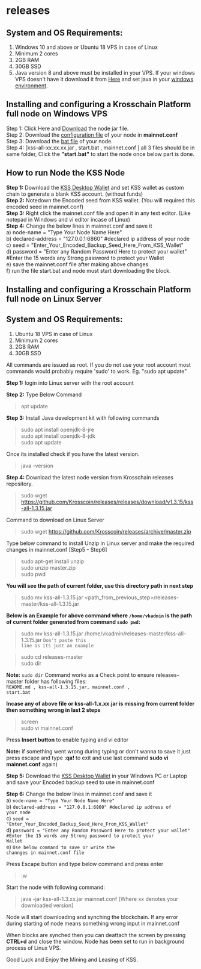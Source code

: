# releases
## System and OS Requirements:<br>
1. Windows 10 and above or Ubuntu 18 VPS in case of Linux
2. Minimum 2 cores
3. 2GB RAM
4. 30GB SSD
2. Java version 8 and above must be installed in your VPS. If your windows VPS doesn't have it download it from [Here](https://www.java.com/en/download/) and set java in your [windows environment](https://confluence.atlassian.com/doc/setting-the-java_home-variable-in-windows-8895.html).
## Installing and configuring a Krosschain Platform full node on Windows VPS<br>
 Step 1: Click Here and [Download](https://github.com/Krosscoin/releases/releases/download/v1.3.15/kss-all-1.3.15.jar) the node jar file.<br>
 Step 2: Download the [configuration file](https://github.com/Krosscoin/releases/blob/master/mainnet.conf) of your node in **mainnet.conf**<br>
 Step 3: Download the [bat file](https://github.com/Krosscoin/releases/blob/master/start.bat) of your node.<br>
 Step 4: [kss-all-xx.xx.xx.jar , start.bat , mainnet.conf ]  all 3 files should be in same folder, Click the **"start.bat"** to start the node once below part is done.<br>

## How to run Node the KSS Node
**Step 1:** Download the [KSS Desktop Wallet](https://github.com/Krosscoin/DesktopWallet/archive/main.zip) and set KSS wallet as custom chain to generate a blank KSS account. (without funds)  
**Step 2:** Notedown the Encoded seed from KSS wallet. (You will required this encoded seed in mainnet.conf)<br>
**Step 3:** Right click the mainnet.conf file and open it in any text editor. (Like notepad in Windows and vi editor incase of Linux)<br>
**Step 4:** Change the below lines in mainnet.conf and save it<br>
a) node-name = "Type Your Node Name Here"<br>
b) declared-address = "127.0.0.1:6860" #declared ip address of your node<br>
c) seed = "Enter_Your_Encoded_Backup_Seed_Here_From_KSS_Wallet" <br>
d) password = "Enter any Random Password Here to protect your wallet" #Enter the 15 words any Strong password to protect your Wallet<br>
e) save the mainnet.conf file after making above changes <br>
f) run the file start.bat and node must start downloading the block.<br>

## Installing and configuring a Krosschain Platform full node on Linux Server
## System and OS Requirements:<br>
1. Ubuntu 18 VPS in case of Linux<br>
2. Minimum 2 cores<br>
3. 2GB RAM<br>
4. 30GB SSD<br>

All commands are issued as root. If you do not use your root account most commands would probably require 'sudo' to work. Eg. "sudo apt update"<br>

**Step 1:** login into Linux server with the root account<br>

**Step 2:** Type Below Command<br>
>apt update<br>
 
**Step 3:** Install Java development kit with following commands<br>
> sudo apt install openjdk-8-jre <br>
> sudo apt install openjdk-8-jdk <br>
> sudo apt update <br>

Once its installed check if you have the latest version.
> java -version

**Step 4:** Download the latest node version from Krosschain releases repository.<br>
> sudo wget https://github.com/Krosscoin/releases/releases/download/v1.3.15/kss-all-1.3.15.jar<br>

Command to download on Linux Server<br>
> sudo wget https://github.com/Krosscoin/releases/archive/master.zip<br>

Type below command to install Unzip in Linux server and make the required changes in mainnet.conf [Step5 - Step6] <br>
> sudo apt-get install unzip<br>
> sudo unzip master.zip<br>
> sudo pwd<br>

**You will see the path of current folder, use this directory path in next step**<br>

> sudo mv kss-all-1.3.15.jar <path_from_previous_step>/releases-master/kss-all-1.3.15.jar<br>

**Below is an Example for above command where <code>/home/vkadmin</code> is the path of current folder generated from command <code>sudo pwd</code>:** 
> sudo mv kss-all-1.3.15.jar /home/vkadmin/releases-master/kss-all-1.3.15.jar <code>Don't paste this line as its just an example</code><br>

> sudo cd releases-master<br>
> sudo dir<br>

**Note:** <code>sudo dir</code> Command works as a Check point to ensure releases-master folder has following files:<br>
<code>README.md , kss-all-1.3.15.jar, mainnet.conf , start.bat</code><br>

**Incase any of above file or kss-all-1.x.xx.jar is missing from current folder then something wrong in last 2 steps**<br>

> screen<br>
> sudo vi mainnet.conf<br>

Press **Insert button** to enable typing and vi editor<br>

**Note:** if something went wrong during typing or don't wanna to save it just press escape and type **:qa!** to exit and use last command **sudo vi mainnet.conf** again)

**Step 5:** Download the [KSS Desktop Wallet](https://github.com/Krosscoin/DesktopWallet/archive/main.zip) in your Windows PC or Laptop and save your Encoded backup seed to use in mainnet.conf

**Step 6:** Change the below lines in mainnet.conf and save it<br>
a) <code>node-name = "Type Your Node Name Here"</code><br>
b) <code>declared-address = "127.0.0.1:6860" #declared ip address of your node</code><br>
c) <code>seed = "Enter_Your_Encoded_Backup_Seed_Here_From_KSS_Wallet"</code><br>
d) <code>password = "Enter any Random Password Here to protect your wallet" #Enter the 15 words any Strong password to protect your Wallet</code><br>
e) <code>Use below command to save or write the channges in mainnet.conf file</code><br>

Press Escape button and type below command and press enter 
>:w

Start the node with following command:
>java -jar kss-all-1.3.xx.jar mainnet.conf [Where xx denotes your downloaded version]

Node will start downloading and synching the blockchain. If any error during starting of node means something wrong input in mainnet.conf

When blocks are synched then you can deattach the screen by pressing **CTRL+d** and close the window. Node has been set to run in background process of Linux VPS.

Good Luck and Enjoy the Mining and Leasing of KSS.
